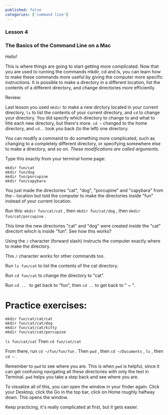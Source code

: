 ```yaml
---
published: false
categories: ['command line']
---
```


### Lesson 4

### The Basics of the Command Line on a Mac


Hello! 

This is where things are going to start getting more complicated. Now that you are used to running the commands mkdir, cd and ls, you can learn how to make these commands more useful by giving the computer more specific instructions. It is possible to make a directory in a different location, list the contents of a different directory, and change directories more efficiently.

Review:

Last lesson you used `mkdir` to make a new dirctory located in your current directory, `ls` to list the contents of your current directory, and `cd` to change your directory. You did specify which directory to change to and what to title each new directory, but there's more. `cd ~` changed to the home directory, and `cd..` took you back (to the left) one directory. 

You can modify a command to do something more complicated, such as changing to a completely different directory, or specifying somewhere else to make a directory, and so on. *These modifications are called arguments*.

Type this exactly from your terminal home page: 

```
mkdir fun/cat
mkdir fun/dog
mkdir fun/porcupine
mkdir fun/capybara
```

You just made the directories "cat", "dog", "porcupine" and "capybara" from the `~` location but told the computer to make the directories inside "fun" instead of your current location. 

Run this: `mkdir fun/cat/cat` , then `mkdir fun/cat/dog` , then `mkdir fun/cat/porcupine` .

This time the new directories "cat" and "dog" were created inside the "cat" directort which is inside "fun". See how this works? 

Using the `/` character (forward slash) instructs the computer exactly where to make the directory.  

This `/` character works for other commands too.

Run `ls fun/cat` to list the contents of the cat directory.  

Run `cd fun/cat` to change the directory to "cat".

Run `cd .. ` to get back to "fun", then `cd ..` to get back to " ~ ".

# Practice exercises:

```
mkdir fun/cat/cat/cat
mkdir fun/cat/cat/dog
mkdir fun/cat/cat/kitty
mkdir fun/cat/cat/porcupine
```

`ls fun/cat/cat` Then `cd fun/cat/cat`

From there, run `cd ~/fun/fun/fun` . Then `pwd` , then `cd ~/Documents` , `ls` , then `cd ~` . 


Remember to `pwd` to see where you are. This is when `pwd` is helpful, since it can get confusing navigating all these directories with only the text in Terminal. `pwd` helps you take a step back and see where you are.   

To visualize all of this, you can open the window in your finder again. Click your Desktop, click the Go in the top bar, click on Home roughly halfway down. This opens the window. 



Keep practicing, it's really complicated at first, but it gets easier.

